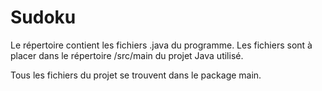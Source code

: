 # Sudoku
Le répertoire contient les fichiers .java du programme. Les fichiers sont à placer dans le
répertoire /src/main du projet Java utilisé.

Tous les fichiers du projet se trouvent dans le package main.